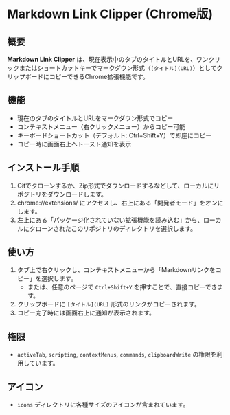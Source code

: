 # Markdown Link Clipper (Chrome版)

## 概要

**Markdown Link Clipper** は、現在表示中のタブのタイトルとURLを、ワンクリックまたはショートカットキーでマークダウン形式（`[タイトル](URL)`）としてクリップボードにコピーできるChrome拡張機能です。

## 機能

- 現在のタブのタイトルとURLをマークダウン形式でコピー
- コンテキストメニュー（右クリックメニュー）からコピー可能
- キーボードショートカット（デフォルト: Ctrl+Shift+Y）で即座にコピー
- コピー時に画面右上へトースト通知を表示

## インストール手順

1. Gitでクローンするか、Zip形式でダウンロードするなどして、ローカルにリポジトリをダウンロードします。
2. chrome://extensions/ にアクセスし、右上にある「開発者モード」をオンにします。
3. 左上にある「パッケージ化されていない拡張機能を読み込む」から、ローカルにクローンされたこのリポジトリのディレクトリを選択します。

## 使い方
1. タブ上で右クリックし、コンテキストメニューから「Markdownリンクをコピー」を選択します。
   - または、任意のページで `Ctrl+Shift+Y` を押すことで、直接コピーできます。
2. クリップボードに `[タイトル](URL)` 形式のリンクがコピーされます。
3. コピー完了時には画面右上に通知が表示されます。

## 権限
- `activeTab`, `scripting`, `contextMenus`, `commands`, `clipboardWrite` の権限を利用しています。

## アイコン
- `icons` ディレクトリに各種サイズのアイコンが含まれています。
